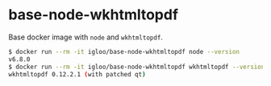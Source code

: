 
# base-node-wkhtmltopdf

Base docker image with `node` and `wkhtmltopdf`.

```sh
$ docker run --rm -it igloo/base-node-wkhtmltopdf node --version
v6.8.0
$ docker run --rm -it igloo/base-node-wkhtmltopdf wkhtmltopdf --version
wkhtmltopdf 0.12.2.1 (with patched qt)
```
